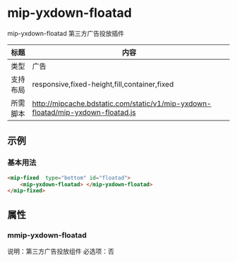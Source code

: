 # mip-yxdown-floatad

mip-yxdown-floatad 第三方广告投放插件

标题|内容
----|----
类型|广告
支持布局|responsive,fixed-height,fill,container,fixed
所需脚本|http://mipcache.bdstatic.com/static/v1/mip-yxdown-floatad/mip-yxdown-floatad.js

## 示例

### 基本用法
```html
<mip-fixed  type="bottom" id="floatad">
	<mip-yxdown-floatad> </mip-yxdown-floatad>
</mip-fixed>
```


## 属性

### mmip-yxdown-floatad

说明：第三方广告投放组件
必选项：否